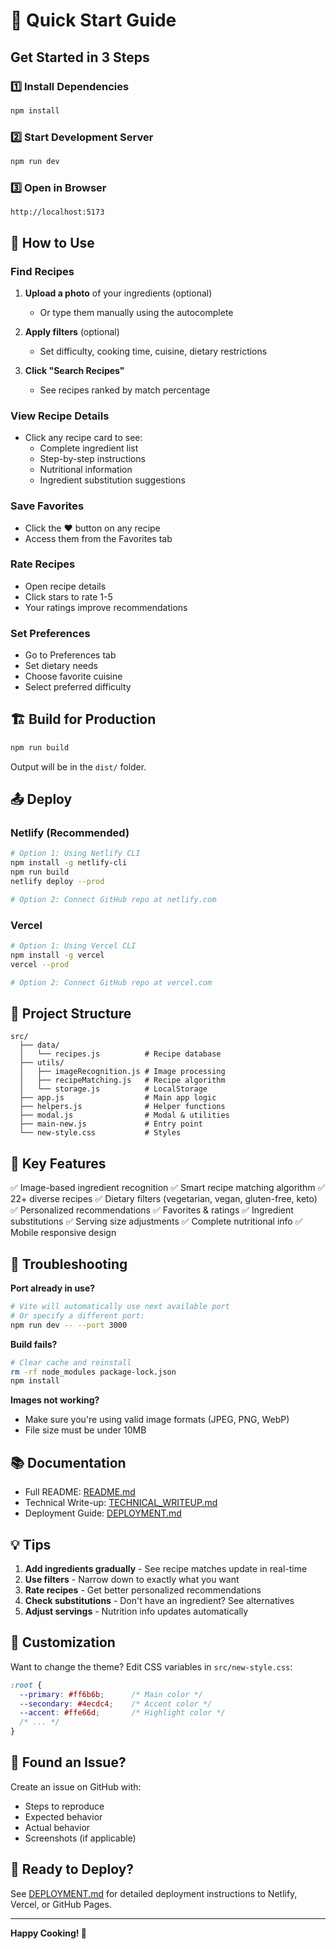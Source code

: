 # 🚀 Quick Start Guide

## Get Started in 3 Steps

### 1️⃣ Install Dependencies
```bash
npm install
```

### 2️⃣ Start Development Server
```bash
npm run dev
```

### 3️⃣ Open in Browser
```
http://localhost:5173
```

## 📱 How to Use

### Find Recipes

1. **Upload a photo** of your ingredients (optional)
   - Or type them manually using the autocomplete

2. **Apply filters** (optional)
   - Set difficulty, cooking time, cuisine, dietary restrictions

3. **Click "Search Recipes"**
   - See recipes ranked by match percentage

### View Recipe Details

- Click any recipe card to see:
  - Complete ingredient list
  - Step-by-step instructions
  - Nutritional information
  - Ingredient substitution suggestions

### Save Favorites

- Click the ❤️ button on any recipe
- Access them from the Favorites tab

### Rate Recipes

- Open recipe details
- Click stars to rate 1-5
- Your ratings improve recommendations

### Set Preferences

- Go to Preferences tab
- Set dietary needs
- Choose favorite cuisine
- Select preferred difficulty

## 🏗️ Build for Production

```bash
npm run build
```

Output will be in the `dist/` folder.

## 📤 Deploy

### Netlify (Recommended)

```bash
# Option 1: Using Netlify CLI
npm install -g netlify-cli
npm run build
netlify deploy --prod

# Option 2: Connect GitHub repo at netlify.com
```

### Vercel

```bash
# Option 1: Using Vercel CLI
npm install -g vercel
vercel --prod

# Option 2: Connect GitHub repo at vercel.com
```

## 📁 Project Structure

```
src/
  ├── data/
  │   └── recipes.js          # Recipe database
  ├── utils/
  │   ├── imageRecognition.js # Image processing
  │   ├── recipeMatching.js   # Recipe algorithm
  │   └── storage.js          # LocalStorage
  ├── app.js                  # Main app logic
  ├── helpers.js              # Helper functions
  ├── modal.js                # Modal & utilities
  ├── main-new.js             # Entry point
  └── new-style.css           # Styles
```

## 🎯 Key Features

✅ Image-based ingredient recognition
✅ Smart recipe matching algorithm
✅ 22+ diverse recipes
✅ Dietary filters (vegetarian, vegan, gluten-free, keto)
✅ Personalized recommendations
✅ Favorites & ratings
✅ Ingredient substitutions
✅ Serving size adjustments
✅ Complete nutritional info
✅ Mobile responsive design

## 🔧 Troubleshooting

**Port already in use?**
```bash
# Vite will automatically use next available port
# Or specify a different port:
npm run dev -- --port 3000
```

**Build fails?**
```bash
# Clear cache and reinstall
rm -rf node_modules package-lock.json
npm install
```

**Images not working?**
- Make sure you're using valid image formats (JPEG, PNG, WebP)
- File size must be under 10MB

## 📚 Documentation

- Full README: [README.md](./README.md)
- Technical Write-up: [TECHNICAL_WRITEUP.md](./TECHNICAL_WRITEUP.md)
- Deployment Guide: [DEPLOYMENT.md](./DEPLOYMENT.md)

## 💡 Tips

1. **Add ingredients gradually** - See recipe matches update in real-time
2. **Use filters** - Narrow down to exactly what you want
3. **Rate recipes** - Get better personalized recommendations
4. **Check substitutions** - Don't have an ingredient? See alternatives
5. **Adjust servings** - Nutrition info updates automatically

## 🎨 Customization

Want to change the theme? Edit CSS variables in `src/new-style.css`:

```css
:root {
  --primary: #ff6b6b;      /* Main color */
  --secondary: #4ecdc4;    /* Accent color */
  --accent: #ffe66d;       /* Highlight color */
  /* ... */
}
```

## 🐛 Found an Issue?

Create an issue on GitHub with:
- Steps to reproduce
- Expected behavior
- Actual behavior
- Screenshots (if applicable)

## 🎉 Ready to Deploy?

See [DEPLOYMENT.md](./DEPLOYMENT.md) for detailed deployment instructions to Netlify, Vercel, or GitHub Pages.

---

**Happy Cooking! 🍳**
